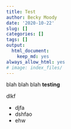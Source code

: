 ```yaml
---
title: Test
author: Becky Moody
date: '2020-10-22'
slug: []
categories: []
tags: []
output:
  html_document:
    keep_md: yes
always_allow_html: yes
# image: index_files/
---
```


blah blah blah
__testing__

dlkf

* djfa
* dshfao
* ehw
